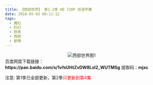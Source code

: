 ```yaml
---
title: 【西部世界】 第1-2季 HD 720P 双语字幕
date: 2018-05-03 08:11:12
tags:
  - 魔幻
  - 科幻
  - 欧美
  - 西部
  - 剧情 
---
```

<div align=center>
    <img src="/assets/images/a/xbsj/1.jpg" alt="西部世界图1">
</div>
<!-- more -->
百度网盘下载链接：
<b>https://pan.baidu.com/s/1vfsUHtZvDW8Lxl2_WUTMSg</b>
提取码：<b>mjxc</b>

注意: 第1季已全部更新，第2季<span style="color: red">只更新到第4集</span>